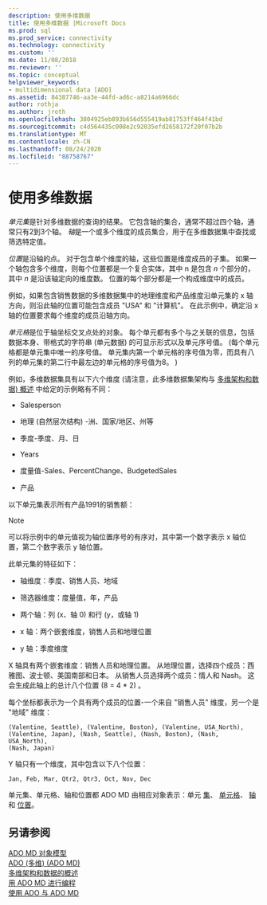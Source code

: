 ```yaml
---
description: 使用多维数据
title: 使用多维数据 |Microsoft Docs
ms.prod: sql
ms.prod_service: connectivity
ms.technology: connectivity
ms.custom: ''
ms.date: 11/08/2018
ms.reviewer: ''
ms.topic: conceptual
helpviewer_keywords:
- multidimensional data [ADO]
ms.assetid: 84387746-aa3e-44fd-ad6c-a8214a6966dc
author: rothja
ms.author: jroth
ms.openlocfilehash: 3804925eb893b656d555419ab81753ff464f41bd
ms.sourcegitcommit: c4d564435c008e2c92035efd2658172f20f07b2b
ms.translationtype: MT
ms.contentlocale: zh-CN
ms.lasthandoff: 08/24/2020
ms.locfileid: "88758767"
---
```

# <a name="working-with-multidimensional-data"></a>使用多维数据
*单元集*是针对多维数据的查询的结果。 它包含轴的集合，通常不超过四个轴，通常只有2到3个轴。 *轴*是一个或多个维度的成员集合，用于在多维数据集中查找或筛选特定值。  
  
 *位置*是沿轴的点。 对于包含单个维度的轴，这些位置是维度成员的子集。 如果一个轴包含多个维度，则每个位置都是一个复合实体，其中 n 是包含 *n* 个部分的，其中 *n* 是沿该轴定向的维度数。 位置的每个部分都是一个构成维度中的成员。  
  
 例如，如果包含销售数据的多维数据集中的地理维度和产品维度沿单元集的 x 轴方向，则沿此轴的位置可能包含成员 "USA" 和 "计算机"。 在此示例中，确定沿 x 轴的位置要求每个维度的成员沿轴方向。  
  
 *单元格*是位于轴坐标交叉点处的对象。 每个单元都有多个与之关联的信息，包括数据本身、带格式的字符串 (单元数据) 的可显示形式以及单元序号值。  (每个单元格都是单元集中唯一的序号值。 单元集内第一个单元格的序号值为零，而具有八列的单元集的第二行中最左边的单元格的序号值为8。 )   
  
 例如，多维数据集具有以下六个维度 (请注意，此多维数据集架构与 [多维架构和数据) 概述](./overview-of-multidimensional-schemas-and-data.md) 中给定的示例略有不同：  
  
-   Salesperson  
  
-   地理 (自然层次结构) -洲、国家/地区、州等  
  
-   季度-季度、月、日  
  
-   Years  
  
-   度量值-Sales、PercentChange、BudgetedSales  
  
-   产品  
  
 以下单元集表示所有产品1991的销售额：  
  
> [!NOTE]
>  可以将示例中的单元值视为轴位置序号的有序对，其中第一个数字表示 x 轴位置，第二个数字表示 y 轴位置。  
  
 此单元集的特征如下：  
  
-   轴维度：季度、销售人员、地域  
  
-   筛选器维度：度量值，年，产品  
  
-   两个轴：列 (x、轴 0) 和行 (y，或轴 1)   
  
-   x 轴：两个嵌套维度，销售人员和地理位置  
  
-   y 轴：季度维度  
  
 X 轴具有两个嵌套维度：销售人员和地理位置。 从地理位置，选择四个成员：西雅图、波士顿、美国南部和日本。 从销售人员选择两个成员：情人和 Nash。 这会生成此轴上的总计八个位置 (8 = 4 * 2) 。  
  
 每个坐标都表示为一个具有两个成员的位置-一个来自 "销售人员" 维度，另一个是 "地域" 维度：  
  
```console
(Valentine, Seattle), (Valentine, Boston), (Valentine, USA_North),  
(Valentine, Japan), (Nash, Seattle), (Nash, Boston), (Nash, USA_North),  
(Nash, Japan)  
```  
  
 Y 轴只有一个维度，其中包含以下八个位置：  
  
```console
Jan, Feb, Mar, Qtr2, Qtr3, Oct, Nov, Dec  
```  
  
 单元集、单元格、轴和位置都 ADO MD 由相应对象表示：单元 [集](../../reference/ado-md-api/cellset-object-ado-md.md)、 [单元格](../../reference/ado-md-api/cell-object-ado-md.md)、 [轴](../../reference/ado-md-api/axis-object-ado-md.md)和 [位置](../../reference/ado-md-api/position-object-ado-md.md)。  
  
## <a name="see-also"></a>另请参阅  
 [ADO MD 对象模型](../../reference/ado-md-api/ado-md-object-model.md)   
 [ADO (多维)  (ADO MD) ](./ado-multidimensional-ado-md.md)   
 [多维架构和数据的概述](./overview-of-multidimensional-schemas-and-data.md)   
 [用 ADO MD 进行编程](./programming-with-ado-md.md)   
 [使用 ADO 与 ADO MD](./using-ado-with-ado-md.md)